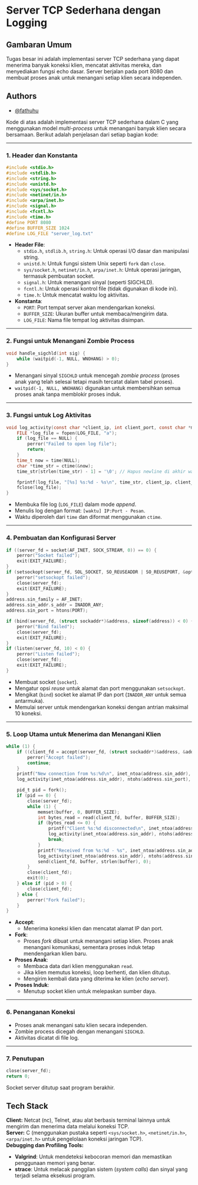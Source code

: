 
# Server TCP Sederhana dengan Logging

## Gambaran Umum
Tugas besar ini adalah implementasi server TCP sederhana yang dapat menerima banyak koneksi klien, mencatat aktivitas mereka, dan menyediakan fungsi echo dasar. Server berjalan pada port 8080 dan membuat proses anak untuk menangani setiap klien secara independen.


## Authors

- [@fathuhu](https://www.github.com/fathuhu)

Kode di atas adalah implementasi server TCP sederhana dalam C yang menggunakan model *multi-process* untuk menangani banyak klien secara bersamaan. Berikut adalah penjelasan dari setiap bagian kode:

---

### 1. **Header dan Konstanta**
```c
#include <stdio.h>
#include <stdlib.h>
#include <string.h>
#include <unistd.h>
#include <sys/socket.h>
#include <netinet/in.h>
#include <arpa/inet.h>
#include <signal.h>
#include <fcntl.h>
#include <time.h>
#define PORT 8080
#define BUFFER_SIZE 1024
#define LOG_FILE "server_log.txt"
```
- **Header File**:
  - `stdio.h`, `stdlib.h`, `string.h`: Untuk operasi I/O dasar dan manipulasi string.
  - `unistd.h`: Untuk fungsi sistem Unix seperti `fork` dan `close`.
  - `sys/socket.h`, `netinet/in.h`, `arpa/inet.h`: Untuk operasi jaringan, termasuk pembuatan socket.
  - `signal.h`: Untuk menangani sinyal (seperti SIGCHLD).
  - `fcntl.h`: Untuk operasi kontrol file (tidak digunakan di kode ini).
  - `time.h`: Untuk mencatat waktu log aktivitas.
- **Konstanta**:
  - `PORT`: Port tempat server akan mendengarkan koneksi.
  - `BUFFER_SIZE`: Ukuran buffer untuk membaca/mengirim data.
  - `LOG_FILE`: Nama file tempat log aktivitas disimpan.

---

### 2. **Fungsi untuk Menangani Zombie Process**
```c
void handle_sigchld(int sig) {
    while (waitpid(-1, NULL, WNOHANG) > 0);
}
```
- Menangani sinyal `SIGCHLD` untuk mencegah *zombie process* (proses anak yang telah selesai tetapi masih tercatat dalam tabel proses).
- `waitpid(-1, NULL, WNOHANG)` digunakan untuk membersihkan semua proses anak tanpa memblokir proses induk.

---

### 3. **Fungsi untuk Log Aktivitas**
```c
void log_activity(const char *client_ip, int client_port, const char *message) {
    FILE *log_file = fopen(LOG_FILE, "a");
    if (log_file == NULL) {
        perror("Failed to open log file");
        return;
    }
    time_t now = time(NULL);
    char *time_str = ctime(&now);
    time_str[strlen(time_str) - 1] = '\0'; // Hapus newline di akhir waktu

    fprintf(log_file, "[%s] %s:%d - %s\n", time_str, client_ip, client_port, message);
    fclose(log_file);
}
```
- Membuka file log (`LOG_FILE`) dalam mode *append*.
- Menulis log dengan format: `[waktu] IP:Port - Pesan`.
- Waktu diperoleh dari `time` dan diformat menggunakan `ctime`.

---

### 4. **Pembuatan dan Konfigurasi Server**
```c
if ((server_fd = socket(AF_INET, SOCK_STREAM, 0)) == 0) {
    perror("Socket failed");
    exit(EXIT_FAILURE);
}
if (setsockopt(server_fd, SOL_SOCKET, SO_REUSEADDR | SO_REUSEPORT, &opt, sizeof(opt))) {
    perror("setsockopt failed");
    close(server_fd);
    exit(EXIT_FAILURE);
}
address.sin_family = AF_INET;
address.sin_addr.s_addr = INADDR_ANY;
address.sin_port = htons(PORT);

if (bind(server_fd, (struct sockaddr*)&address, sizeof(address)) < 0) {
    perror("Bind failed");
    close(server_fd);
    exit(EXIT_FAILURE);
}
if (listen(server_fd, 10) < 0) {
    perror("Listen failed");
    close(server_fd);
    exit(EXIT_FAILURE);
}
```
- Membuat socket (`socket`).
- Mengatur opsi *reuse* untuk alamat dan port menggunakan `setsockopt`.
- Mengikat (`bind`) socket ke alamat IP dan port (`INADDR_ANY` untuk semua antarmuka).
- Memulai server untuk mendengarkan koneksi dengan antrian maksimal 10 koneksi.

---

### 5. **Loop Utama untuk Menerima dan Menangani Klien**
```c
while (1) {
    if ((client_fd = accept(server_fd, (struct sockaddr*)&address, &addr_len)) < 0) {
        perror("Accept failed");
        continue;
    }
    printf("New connection from %s:%d\n", inet_ntoa(address.sin_addr), ntohs(address.sin_port));
    log_activity(inet_ntoa(address.sin_addr), ntohs(address.sin_port), "Connected");

    pid_t pid = fork();
    if (pid == 0) {
        close(server_fd);
        while (1) {
            memset(buffer, 0, BUFFER_SIZE);
            int bytes_read = read(client_fd, buffer, BUFFER_SIZE);
            if (bytes_read <= 0) {
                printf("Client %s:%d disconnected\n", inet_ntoa(address.sin_addr), ntohs(address.sin_port));
                log_activity(inet_ntoa(address.sin_addr), ntohs(address.sin_port), "Disconnected");
                break;
            }
            printf("Received from %s:%d - %s", inet_ntoa(address.sin_addr), ntohs(address.sin_port), buffer);
            log_activity(inet_ntoa(address.sin_addr), ntohs(address.sin_port), buffer);
            send(client_fd, buffer, strlen(buffer), 0);
        }
        close(client_fd);
        exit(0);
    } else if (pid > 0) {
        close(client_fd);
    } else {
        perror("Fork failed");
    }
}
```
- **Accept**:
  - Menerima koneksi klien dan mencatat alamat IP dan port.
- **Fork**:
  - Proses *fork* dibuat untuk menangani setiap klien. Proses anak menangani komunikasi, sementara proses induk tetap mendengarkan klien baru.
- **Proses Anak**:
  - Membaca data dari klien menggunakan `read`.
  - Jika klien memutus koneksi, loop berhenti, dan klien ditutup.
  - Mengirim kembali data yang diterima ke klien (*echo server*).
- **Proses Induk**:
  - Menutup socket klien untuk melepaskan sumber daya.

---

### 6. **Penanganan Koneksi**
- Proses anak menangani satu klien secara independen.
- Zombie process dicegah dengan menangani `SIGCHLD`.
- Aktivitas dicatat di file log.

---

### 7. **Penutupan**
```c
close(server_fd);
return 0;
```
Socket server ditutup saat program berakhir.
## Tech Stack

**Client:** Netcat (nc), Telnet, atau alat berbasis terminal lainnya untuk mengirim dan menerima data melalui koneksi TCP.  
**Server:** C (menggunakan pustaka seperti `<sys/socket.h>`, `<netinet/in.h>`, `<arpa/inet.h>` untuk pengelolaan koneksi jaringan TCP).  
**Debugging dan Profiling Tools:**  
- **Valgrind**: Untuk mendeteksi kebocoran memori dan memastikan penggunaan memori yang benar.  
- **strace**: Untuk melacak panggilan sistem (*system calls*) dan sinyal yang terjadi selama eksekusi program.

